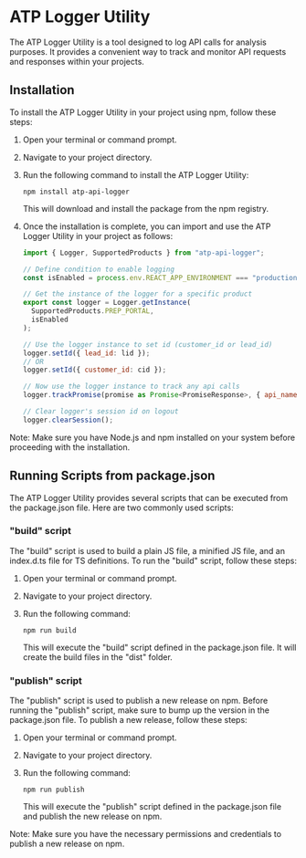 # ATP Logger Utility

The ATP Logger Utility is a tool designed to log API calls for analysis purposes. It provides a convenient way to track and monitor API requests and responses within your projects.

## Installation

To install the ATP Logger Utility in your project using npm, follow these steps:

1. Open your terminal or command prompt.
2. Navigate to your project directory.
3. Run the following command to install the ATP Logger Utility:

   ```shell
   npm install atp-api-logger
   ```

   This will download and install the package from the npm registry.

4. Once the installation is complete, you can import and use the ATP Logger Utility in your project as follows:

   ```javascript
   import { Logger, SupportedProducts } from "atp-api-logger";

   // Define condition to enable logging
   const isEnabled = process.env.REACT_APP_ENVIRONMENT === "production";

   // Get the instance of the logger for a specific product
   export const logger = Logger.getInstance(
     SupportedProducts.PREP_PORTAL,
     isEnabled
   );

   // Use the logger instance to set id (customer_id or lead_id)
   logger.setId({ lead_id: lid });
   // OR
   logger.setId({ customer_id: cid });

   // Now use the logger instance to track any api calls
   logger.trackPromise(promise as Promise<PromiseResponse>, { api_name: "/me", method: "GET", server_type: SupportedServerTypes.PREP });

   // Clear logger's session id on logout
   logger.clearSession();
   ```

Note: Make sure you have Node.js and npm installed on your system before proceeding with the installation.

## Running Scripts from package.json

The ATP Logger Utility provides several scripts that can be executed from the package.json file. Here are two commonly used scripts:

### "build" script

The "build" script is used to build a plain JS file, a minified JS file, and an index.d.ts file for TS definitions. To run the "build" script, follow these steps:

1. Open your terminal or command prompt.
2. Navigate to your project directory.
3. Run the following command:

   ```shell
   npm run build
   ```

   This will execute the "build" script defined in the package.json file. It will create the build files in the "dist" folder.

### "publish" script

The "publish" script is used to publish a new release on npm. Before running the "publish" script, make sure to bump up the version in the package.json file. To publish a new release, follow these steps:

1. Open your terminal or command prompt.
2. Navigate to your project directory.
3. Run the following command:

   ```shell
   npm run publish
   ```

   This will execute the "publish" script defined in the package.json file and publish the new release on npm.

Note: Make sure you have the necessary permissions and credentials to publish a new release on npm.
